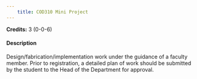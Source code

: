 ```yaml
---
    title: COD310 Mini Project
---
```

**Credits:** 3 (0-0-6)



#### Description 
Design/fabrication/implementation work under the guidance of a faculty member. Prior to registration, a detailed plan of work should be submitted by the student to the Head of the Department for approval.